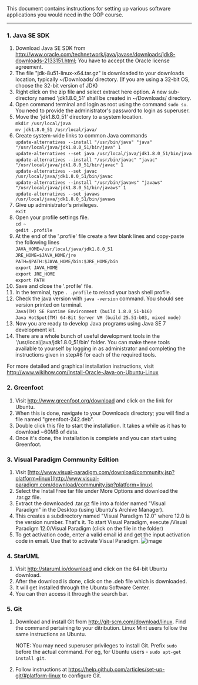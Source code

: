 This document contains instructions for setting up various software applications you would need in the OOP course.

---------------------------------
### 1. Java SE SDK
1. Download Java SE SDK from http://www.oracle.com/technetwork/java/javase/downloads/jdk8-downloads-2133151.html; You have to accept the Oracle license agreement.
2. The file "jdk-8u51-linux-x64.tar.gz" is downloaded to your downloads location, typically ~/Downloads/ directory. (If you are using a 32-bit OS, choose the 32-bit version of JDK)
3. Right click on the zip file and select extract here option. A new sub-directory named 'jdk1.8.0_51' shall be created in ~/Downloads/ directory.
4. Open command terminal and login as root using the command `sudo su`. You need to provide the administrator's password to login as superuser.
5. Move the 'jdk1.8.0_51' directory to a system location.   
    `mkdir /usr/local/java`  
    `mv jdk1.8.0_51 /usr/local/java/`
6. Create system-wide links to common Java commands   
    `update-alternatives --install "/usr/bin/java" "java" "/usr/local/java/jdk1.8.0_51/bin/java" 1`   
    `update-alternatives --set java /usr/local/java/jdk1.8.0_51/bin/java`   
    `update-alternatives --install "/usr/bin/javac" "javac" "/usr/local/java/jdk1.8.0_51/bin/javac" 1`      
    `update-alternatives --set javac /usr/local/java/jdk1.8.0_51/bin/javac`   
    `update-alternatives --install "/usr/bin/javaws" "javaws" "/usr/local/java/jdk1.8.0_51/bin/javaws" 1`   
    `update-alternatives --set javaws /usr/local/java/jdk1.8.0_51/bin/javaws`   
7. Give up administrator's privileges.   
     `exit`
8. Open your profile settings file.   
     `cd ~`   
      `gedit .profile`
9. At the end of the '.profile' file create a few blank lines and copy-paste the following lines   
     `JAVA_HOME=/usr/local/java/jdk1.8.0_51`   
      `JRE_HOME=$JAVA_HOME/jre`   
      `PATH=$PATH:$JAVA_HOME/bin:$JRE_HOME/bin`   
      `export JAVA_HOME`   
      `export JRE_HOME`   
      `export PATH`   
10. Save and close the '.profile' file.
11. In the terminal, type `. .profile` to reload your bash shell profile.
12. Check the java version with `java -version` command. You should see version printed on terminal.   
     `Java(TM) SE Runtime Environment (build 1.8.0_51-b16)`   
     `Java HotSpot(TM) 64-Bit Server VM (build 25.51-b03, mixed mode)`
13. Now you are ready to develop Java programs using Java SE 7 development kit.
14. There are a whole bunch of useful development tools in the '/usr/local/java/jdk1.8.0_51/bin' folder. You can make these tools available to yourself by logging in as administrator and completing the instructions given in step#6 for each of the required tools. 

For more detailed and graphical installation instructions, visit http://www.wikihow.com/Install-Oracle-Java-on-Ubuntu-Linux

### 2. Greenfoot
1. Visit http://www.greenfoot.org/download and click on the link for Ubuntu.
2. When this is done, navigate to your Downloads directory; you will find a file named "greenfoot-242.deb".
3. Double click this file to start the installation. It takes a while as it has to download ~60MB of data.
4. Once it's done, the installation is complete and you can start using Greenfoot.

### 3. Visual Paradigm Community Edition
1. Visit [http://www.visual-paradigm.com/download/community.jsp?platform=linux](http://www.visual-paradigm.com/download/community.jsp?platform=linux) 
2. Select the InstallFree tar file under More Options and download the .tar.gz file.
3. Extract the downloaded .tar.gz file into a folder named "Visual Paradigm" in the Desktop (using Ubuntu's Archive Manager).
4. This creates a subdirectory named "Visual Paradigm 12.0" where 12.0 is the version number. That's it. To start Visual Paradigm, execute /Visual Paradigm 12.0/Visual Paradigm (click on the file in the folder)
5. To get activation code, enter a valid email id and get the input activation code in email. Use that to activate Visual Paradigm. ![image](https://cloud.githubusercontent.com/assets/5674080/9276299/949221d2-42c0-11e5-869c-72eb4d7d1c9f.png)

### 4. StarUML
1. Visit http://staruml.io/download and click on the 64-bit Ubuntu download. 
2. After the download is done, click on the .deb file which is downloaded.
3. It will get installed through the Ubuntu Software Center. 
4. You can then access it through the search bar.

### 5. Git
1. Download and install Git from http://git-scm.com/download/linux. Find the command pertaining to your ditribution. Linux Mint users follow the same instructions as Ubuntu.

    NOTE: You may need superuser privileges to install Git. Prefix `sudo` before the actual command. For eg, for Ubuntu users -
    `sudo apt-get install git`.

2. Follow instructions at https://help.github.com/articles/set-up-git/#platform-linux to configure Git.
